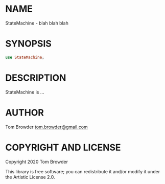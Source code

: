 NAME
====

StateMachine - blah blah blah

SYNOPSIS
========

```raku
use StateMachine;
```

DESCRIPTION
===========

StateMachine is ...

AUTHOR
======

Tom Browder <tom.browder@gmail.com>

COPYRIGHT AND LICENSE
=====================

Copyright 2020 Tom Browder

This library is free software; you can redistribute it and/or modify it under the Artistic License 2.0.

